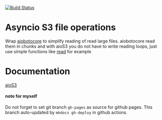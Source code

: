 [![Build Status](https://github.com/andgineer/aios3/workflows/ci/badge.svg)](https://github.com/andgineer/aios3/actions)
# Asyncio S3 file operations

Wrap [aiobotocore](https://aiobotocore.readthedocs.io/en/latest/) to simplify reading of read large files.
aiobotocore read them in chunks and with aioS3 you do not have to write reading loops, just use simple functions
like [read](https://andgineer.github.io/aios3/api-reference/file/#function-read) for example

# Documentation

[aioS3](https://andgineer.github.io/aios3/)

#### note for myself

Do not forget to set git branch `gh-pages` as source for github pages.
This branch auto-updated by `mkdocs gh-deploy` in github actions.
